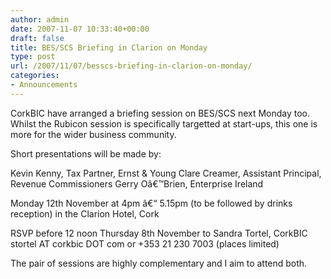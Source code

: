 ```yaml
---
author: admin
date: 2007-11-07 10:33:40+00:00
draft: false
title: BES/SCS Briefing in Clarion on Monday
type: post
url: /2007/11/07/besscs-briefing-in-clarion-on-monday/
categories:
- Announcements
---
```


CorkBIC have arranged a briefing session on BES/SCS next Monday too. Whilst the Rubicon session is specifically targetted at start-ups, this one is more for the wider business community.

Short presentations will be made by:

Kevin Kenny, Tax Partner, Ernst & Young
Clare Creamer, Assistant Principal, Revenue Commissioners
Gerry Oâ€™Brien, Enterprise Ireland

Monday 12th November at 4pm â€“ 5.15pm (to be followed by drinks reception) in the Clarion Hotel, Cork

RSVP  before 12 noon Thursday 8th November to Sandra Tortel, CorkBIC stortel AT corkbic DOT com or +353 21 230 7003 (places limited)

The pair of sessions are highly complementary and I aim to attend both.
